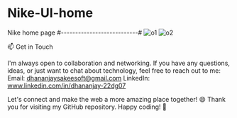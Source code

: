 # Nike-UI-home
Nike home page 
#---------------------------#
![o1](https://github.com/Dhananjay-mygithubcode/Nike-UI-home/assets/145243777/6643da07-ea65-4cca-a4f3-e1ee0c273fdb)
![o2](https://github.com/Dhananjay-mygithubcode/Nike-UI-home/assets/145243777/f7806957-f4b3-42d7-8cae-a9d528003599)

📫 Get in Touch

I'm always open to collaboration and networking. If you have any questions, ideas, or just want to chat about technology, feel free to reach out to me:
Email: dhananjaysakeesoft@gmail.com
LinkedIn: www.linkedin.com/in/dhananjay-22dg07


Let's connect and make the web a more amazing place together! 😄
Thank you for visiting my GitHub repository. Happy coding! 🚀
